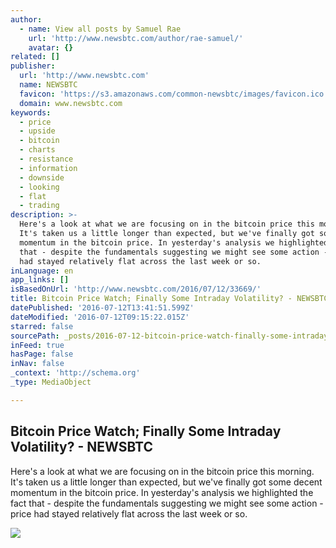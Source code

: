 ```yaml
---
author:
  - name: View all posts by Samuel Rae
    url: 'http://www.newsbtc.com/author/rae-samuel/'
    avatar: {}
related: []
publisher:
  url: 'http://www.newsbtc.com'
  name: NEWSBTC
  favicon: 'https://s3.amazonaws.com/common-newsbtc/images/favicon.ico'
  domain: www.newsbtc.com
keywords:
  - price
  - upside
  - bitcoin
  - charts
  - resistance
  - information
  - downside
  - looking
  - flat
  - trading
description: >-
  Here's a look at what we are focusing on in the bitcoin price this morning.
  It's taken us a little longer than expected, but we've finally got some decent
  momentum in the bitcoin price. In yesterday's analysis we highlighted the fact
  that - despite the fundamentals suggesting we might see some action - price
  had stayed relatively flat across the last week or so.
inLanguage: en
app_links: []
isBasedOnUrl: 'http://www.newsbtc.com/2016/07/12/33669/'
title: Bitcoin Price Watch; Finally Some Intraday Volatility? - NEWSBTC
datePublished: '2016-07-12T13:41:51.599Z'
dateModified: '2016-07-12T09:15:22.015Z'
starred: false
sourcePath: _posts/2016-07-12-bitcoin-price-watch-finally-some-intraday-volatility-new.md
inFeed: true
hasPage: false
inNav: false
_context: 'http://schema.org'
_type: MediaObject

---
```

<article style=""><h1>Bitcoin Price Watch; Finally Some Intraday Volatility? - NEWSBTC</h1><p>Here's a look at what we are focusing on in the bitcoin price this morning. It's taken us a little longer than expected, but we've finally got some decent momentum in the bitcoin price. In yesterday's analysis we highlighted the fact that - despite the fundamentals suggesting we might see some action - price had stayed relatively flat across the last week or so.</p><img src="http://s3.amazonaws.com/main-newsbtc-images/2016/07/12100256/Screen-Shot-2016-07-12-at-10.52.12.png" /></article>
